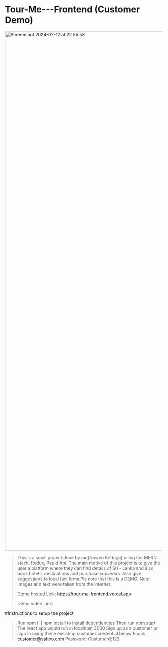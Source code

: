# Tour-Me---Frontend (Customer Demo)

<img width="1660" alt="Screenshot 2024-02-12 at 22 55 53" src="https://github.com/KOTTAGENVH/Tour-Me---Frontend-Customer/assets/87430226/9aa8bc0d-bf2b-496b-a16f-8c1c2c54de6c">

>

>This is a small project done by me(Nowen Kottage) using the MERN stack, Redux, Rapid Api. The main motive of this project is to give the user a platform where they can find details of Sri - Lanka and also book hotels, destinations and purchase souvenirs. Also give suggestions to local taxi firms.Pls note that this is a DEMO. Note: Images and text were taken from the internet.
>>
>Demo hosted Link: https://tour-me-frontend.vercel.app
>>
>Demo video Link:
>>
#Instructions to setup the project
>
>Run npm i || npm install to install dependencies
>Then run npm start
>The react app would run in localhost 3000
>Sign up as a customer or sign in using these exsisting customer credential below
>Email: customer@yahoo.com
>Password: Customer@123
